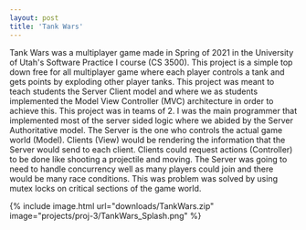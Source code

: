 ```yaml
---
layout: post
title: 'Tank Wars'
---
```


Tank Wars was a multiplayer game made in Spring of 2021 in the University of Utah's Software Practice I course (CS 3500). This project is a simple top down free for all multiplayer game where each player controls a tank and gets points by exploding other player tanks. This project was meant to teach students the Server Client model and where we as students implemented the Model View Controller (MVC) architecture in order to achieve this. This project was in teams of 2. I was the main programmer that implemented most of the server sided logic where we abided by the Server Authoritative model. The Server is the one who controls the actual game world (Model). Clients (View) would be rendering the information that the Server would send to each client. Clients could request actions (Controller) to be done like shooting a projectile and moving. The Server was going to need to handle concurrency well as many players could join and there would be many race conditions. This was problem was solved by using mutex locks on critical sections of the game world.

{% include image.html url="downloads/TankWars.zip" image="projects/proj-3/TankWars_Splash.png" %}
